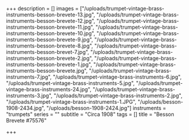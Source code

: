 +++
description = []
images = ["/uploads/trumpet-vintage-brass-instruments-besson-brevete-13.jpg", "/uploads/trumpet-vintage-brass-instruments-besson-brevete-12.jpg", "/uploads/trumpet-vintage-brass-instruments-besson-brevete-11.jpg", "/uploads/trumpet-vintage-brass-instruments-besson-brevete-10.jpg", "/uploads/trumpet-vintage-brass-instruments-besson-brevete-9.jpg", "/uploads/trumpet-vintage-brass-instruments-besson-brevete-8.jpg", "/uploads/trumpet-vintage-brass-instruments-besson-brevet-7.jpg", "/uploads/trumpet-vintage-brass-instruments-besson-brevete-2.jpg", "/uploads/trumpet-vintage-brass-instruments-besson-brevete-1.jpg", "/uploads/trumpet-vintage-brass-instruments-besson-brevete.jpg", "/uploads/trumpet-vintage-brass-instruments-7.jpg", "/uploads/trumpet-vintage-brass-instruments-6.jpg", "/uploads/trumpet-vintage-brass-instruments-5.jpg", "/uploads/trumpet-vintage-brass-instruments-24.jpg", "/uploads/trumpet-vintage-brass-instruments-3.jpg", "/uploads/trumpet-vintage-brass-instruments-2.jpg", "/uploads/trumpet-vintage-brass-instruments-1.JPG", "/uploads/besson-1908-2434.jpg", "/uploads/besson-1908-2424.jpg"]
instruments = "trumpets"
series = ""
subtitle = "Circa 1908"
tags = []
title = "Besson Brevete #75576"

+++
